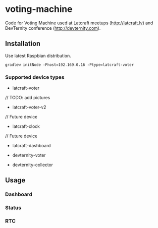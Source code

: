 # voting-machine

Code for Voting Machine used at Latcraft meetups (<http://latcraft.lv>) and DevTernity conference (<http://devternity.com>).

## Installation

Use latest Raspbian distribution.

    gradlew initNode -Phost=192.169.0.16 -Ptype=latcraft-voter

### Supported device types

 - latcraft-voter

// TODO: add pictures

 - latcraft-voter-v2

// Future device

 - latcraft-clock

// Future device

 - latcraft-dashboard




 - devternity-voter


 - devternity-collector

## Usage

### Dashboard

### Status 

### RTC





